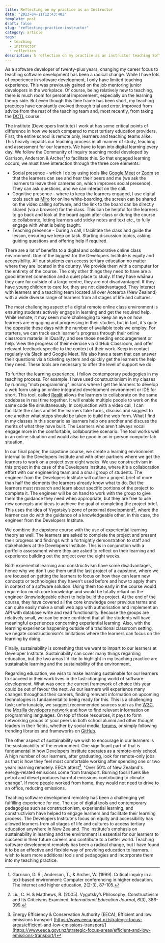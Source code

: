 ```yaml
---
title: Reflecting on my practice as an Instructor
date: "2023-04-11T12:43:40Z"
template: post
draft: false
slug: "reflecting-practice-instructor"
category: article
tags:
  - teaching
  - instructor
  - reflection
description: A reflection on my practice as an instructor teaching Software Development at Developers Institute
---
```


As a software developer of twenty-plus years, changing my career focus to teaching software development has been a radical change. While I have lots of experience in software development, I only have limited teaching experience. This was previously gained on the job mentoring junior developers in the workplace. Of course, being relatively new to teaching, there is much room for personal improvement, especially on the learning theory side. But even though this time frame has been short, my teaching practices have constantly evolved through trial and error. Improved from advice from the rest of the teaching team and, most recently, from taking the [DCTL](https://academyex.com/courses/micro-credential/digital-and-collaborative-teaching-and-learning-micro-credential) course.

The institute (Developers Institute) I work at has some critical points of difference in how we teach compared to most tertiary education providers. First, the entire school is remote only, learners and teaching teams alike. This heavily impacts our teaching process in all manner of study, teaching and assessment for our learners. We have to lean into digital learning every day. We follow the Community of Inquiry teaching model developed by Garrison, Anderson & Archer[^1] to facilitate this. So that engaged learning occurs, we must have interaction through the three core elements:

- Social presence - which I do by using tools like [Google Meet](https://meet.google.com) or [Zoom](https://zoom.us) so that the learners can see and hear their peers and me (we ask the learners to leave their cameras on, which improves social presence). They can ask questions, and we can interact on the call.
- Cognitive presence - where to keep the learners engaged, I use digital tools such as [Miro](https://miro.com) for online white-boarding, the screen can be shared on the video calling software, and the link to the board can be directly shared (via a browser) for the class. This can be helpful for the learners to go back and look at the board again after class or during the course to collaborate, letting learners add sticky notes and text etc., to fully engage with what is being taught.
- Teaching presence - During a call, I facilitate the class and guide the lesson, ensuring we keep on task. Starting discussion topics, asking guiding questions and offering help if required.

There are a lot of benefits to a digital and collaborative online class environment. One of the biggest for the Developers Institute is equity and accessibility. All our students can access tertiary education no matter where they are located in the country. We provide them with a computer for the entirety of the course. The only other things they need to have are a good internet connection and a quiet place to study. If they have whānau they care for outside of a large centre, they are not disadvantaged. If they have young children to care for, they are not disadvantaged. They interact with learners and a teaching team located all over Aotearoa (New Zealand) with a wide diverse range of learners from all stages of life and cultures.

The most challenging aspect of a digital remote online class environment is ensuring students actively engage in learning and get the required help. While remote, it may seem more challenging to keep an eye on how learners are engaging and progressing in their studies, but in fact, it's quite the opposite these days with the number of available tools we employ. For starters, we can track each learner's progress through their online classroom material in iQualify, and see those needing encouragement or help. View the progress of their exercise via GitHub Classroom, and offer relevant feedback specific to the context of their work. Keep in contact regularly via Slack and Google Meet. We also have a team that can answer their questions via a ticketing system and quickly get the learners the help they need. These tools are necessary to offer the level of support we do.

To further the learning experience, I follow contemporary pedagogies in my teaching process. For example, I have used constructionism in my classes by running "mob programming" lessons where I get the learners to develop a web form using an online integrated development environment or IDE for short. This tool, called [Replit](https://replit.com) allows the learners to collaborate on the same codebase in real time together. It will enable multiple people to work on the same code file simultaneously. In conjunction with a video call, I can facilitate the class and let the learners take turns, discuss and suggest to one another what steps should be taken to build the web form. What I find in my classes in this scenario as learners help one another and discuss the merits of what they have built. The Learners who aren't always vocal engage more in the comfortable, collaborative scenario. The tool works well in an online situation and would also be good in an in-person computer lab situation.

In our final paper, the capstone course, we create a learning environment internal to the Developers Institute and with other partners where we get the learners to work on a project over eight weeks. We use constructivism in this project in the case of the Developers Institute, where it's a collaboration effort with our engineering team and a small group of students. The engineer from the Developers Institute will outline a project brief of more than half the elements the learners already know what to do. But the learners must research and learn about specific portions of the project to complete it. The engineer will be on hand to work with the group to give them the guidance they need when appropriate, but they are free to use new concepts and ideas to achieve the goal of completing the project brief. This uses the idea of Vygotsky’s zone of proximal development[^2], where the learner can do with the guidance of a knowledgeable other, in this case, the engineer from the Developers Institute.

We combine the capstone course with the use of experiential learning theory as well. The learners are asked to complete the project and present their progress and findings with a fortnightly demonstration to staff and stakeholders at the Developers Institute. This is in conjunction with a portfolio assessment where they are asked to reflect on their learning and experience building out the project over the eight weeks.

Both experiential learning and constructivism have some disadvantages, hence why we don't use them until the last project of a capstone, where we are focused on getting the learners to focus on how they can learn new concepts or technologies they haven't used before and how to apply them in context of a software solution. Using them too early in the course would require too much core knowledge and would be totally reliant on the engineer (knowledgeable other) to help build the project. At the end of the course, they have covered all the core knowledge over previous terms and can quite easily make a small web app with authorisation and implement an API with database write and read functionality. Because the groups are relatively small, we can be more confident that all the students will have meaningful experiences concerning experiential learning. Also, with the learning experience happening outside of a traditional classroom setting, we negate constructionism's limitations where the learners can focus on the learning by doing.

Finally, sustainability is something that we want to impart to our learners at Developer Institute. Sustainability can cover many things regarding education, but the two areas I'd like to highlight in my teaching practice are sustainable learning and the sustainability of the environment.

Regarding education, we wish to make learning sustainable for our learners to succeed in their work lives in the fast-changing world of software development. What was once the current framework of choice this year could be out of favour the next. As our learners will experience many changes throughout their careers, finding relevant information on upcoming technologies is fundamental to being ready for this. This is a challenging task; unfortunately, we suggest recommended sources such as the [W3C](https://www.w3.org/), the [Mozilla developers network](https://developer.mozilla.org/en-US/) and how to find relevant information on programming languages. On top of those resources, it pays to form networking groups of your peers in both school alumni and other thought leaders in their fields, whether by social media, [forums](https://stackoverflow.com/), or simply following trending libraries and frameworks on [GitHub](https://www.github.com).

The other aspect of sustainability we wish to encourage in our learners is the sustainability of the environment. One significant part of that is fundamental in how Developers Institute operates as a remote-only school. A high number of our learners, after graduating, look for remote-only jobs as that is how they feel most comfortable working after spending one or two years learning remotely. EECA attest[^3], "Over 50% of New Zealand's energy-related emissions come from transport. Burning fossil fuels like petrol and diesel produces harmful emissions contributing to climate change". If more people worked from home, they would not need to drive to an office, reducing emissions.

Teaching software development remotely has been a challenging yet fulfilling experience for me. The use of digital tools and contemporary pedagogies such as constructionism, experiential learning, and constructivism have helped to engage learners and facilitate their learning process. The Developers Institute's focus on equity and accessibility has allowed learners from all stages of life and cultures to access tertiary education anywhere in New Zealand. The institute's emphasis on sustainability in learning and the environment is essential for our learners to succeed in their future careers and contribute to a better world. Teaching software development remotely has been a radical change, but I have found it to be an effective and flexible way of providing education to learners. I wish to learn more additional tools and pedagogies and incorporate them into my teaching practice.


[^1]: Garrison, D. R., Anderson, T., & Archer, W. (1999). Critical inquiry in a text-based environment: Computer conferencing in higher education. The internet and higher education, 2(2-3), 87-105.

[^2]: Liu, C. H. & Matthews, R. (2005). Vygotsky’s Philosophy: Constructivism and Its Criticisms Examined. _International Education Journal, 6_(3), 386-399.

[^3]: Energy Efficiency & Conservation Authority (EECA), Efficient and low emissions transport [https://www.eeca.govt.nz/strategic-focus-areas/efficient-and-low-emissions-transport/](https://www.eeca.govt.nz/strategic-focus-areas/efficient-and-low-emissions-transport/)
